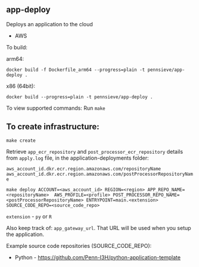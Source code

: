 ## app-deploy

Deploys an application to the cloud

- AWS

To build:

arm64:

`docker build -f Dockerfile_arm64 --progress=plain -t pennsieve/app-deploy .`

x86 (64bit):

`docker build --progress=plain -t pennsieve/app-deploy .`

To view supported commands: Run `make`

## To create infrastructure:

`make create`

Retrieve `app_ecr_repository` and `post_processor_ecr_repository` details from `apply.log` file, in the application-deployments folder: 

`aws_account_id.dkr.ecr.region.amazonaws.com/repositoryName`
`aws_account_id.dkr.ecr.region.amazonaws.com/postProcessorRepositoryName`

`make deploy ACCOUNT=<aws_account_id> REGION=<region> APP_REPO_NAME=<repositoryName>  AWS_PROFILE=<profile> POST_PROCESSOR_REPO_NAME=<postProcessorRepositoryName> ENTRYPOINT=main.<extension> SOURCE_CODE_REPO=<source_code_repo>`

`extension` - `py` or `R`

Also keep track of: `app_gateway_url`. That URL will be used when you setup the application.

Example source code repositories (SOURCE_CODE_REPO):

- Python - https://github.com/Penn-I3H/python-application-template


